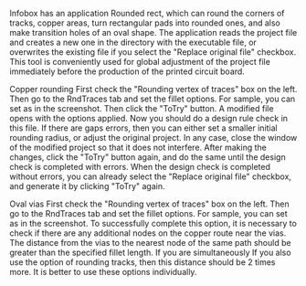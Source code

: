 Infobox has an application
Rounded rect, which can round the corners of tracks, copper areas, turn rectangular pads into rounded ones, and also make transition holes of an oval shape. The application reads the project file and creates a new one in the directory with the executable file, or overwrites the existing file if you select the "Replace original file" checkbox. This tool is conveniently used for global adjustment of the project file immediately before the production of the printed circuit board.

Copper rounding
First check the "Rounding vertex of traces" box on the left. Then go to the RndTraces tab and set the fillet options. For sample, you can set as in the screenshot.
Then click the "ToTry" button. A modified file opens with the options applied. Now you should do a design rule check in this file. If there are gaps errors, then you can either set a smaller initial rounding radius, or adjust the original project. In any case, close the window of the modified project so that it does not interfere. After making the changes, click the "ToTry" button again, and do the same until the design check is completed with errors. When the design check is completed without errors, you can already select the "Replace original file" checkbox, and generate it by clicking "ToTry" again.

Oval vias
First check the "Rounding vertex of traces" box on the left. Then go to the RndTraces tab and set the fillet options. For sample, you can set as in the screenshot. To successfully complete this option, it is necessary to check if there are any additional nodes on the copper route near the vias. The distance from the vias to the nearest node of the same path should be greater than the specified fillet length. If you are simultaneously
 If you also use the option of rounding tracks, then this distance should be 2 times more. It is better to use these options individually.
